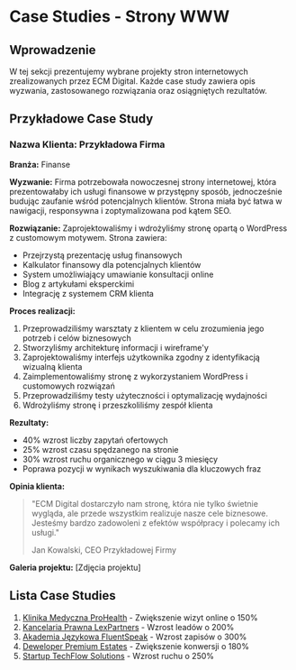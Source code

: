# Case Studies - Strony WWW

## Wprowadzenie

W tej sekcji prezentujemy wybrane projekty stron internetowych zrealizowanych przez ECM Digital. Każde case study zawiera opis wyzwania, zastosowanego rozwiązania oraz osiągniętych rezultatów.

## Przykładowe Case Study

### Nazwa Klienta: Przykładowa Firma

**Branża:** Finanse

**Wyzwanie:**
Firma potrzebowała nowoczesnej strony internetowej, która prezentowałaby ich usługi finansowe w przystępny sposób, jednocześnie budując zaufanie wśród potencjalnych klientów. Strona miała być łatwa w nawigacji, responsywna i zoptymalizowana pod kątem SEO.

**Rozwiązanie:**
Zaprojektowaliśmy i wdrożyliśmy stronę opartą o WordPress z customowym motywem. Strona zawiera:
- Przejrzystą prezentację usług finansowych
- Kalkulator finansowy dla potencjalnych klientów
- System umożliwiający umawianie konsultacji online
- Blog z artykułami eksperckimi
- Integrację z systemem CRM klienta

**Proces realizacji:**
1. Przeprowadziliśmy warsztaty z klientem w celu zrozumienia jego potrzeb i celów biznesowych
2. Stworzyliśmy architekturę informacji i wireframe'y
3. Zaprojektowaliśmy interfejs użytkownika zgodny z identyfikacją wizualną klienta
4. Zaimplementowaliśmy stronę z wykorzystaniem WordPress i customowych rozwiązań
5. Przeprowadziliśmy testy użyteczności i optymalizację wydajności
6. Wdrożyliśmy stronę i przeszkoliliśmy zespół klienta

**Rezultaty:**
- 40% wzrost liczby zapytań ofertowych
- 25% wzrost czasu spędzanego na stronie
- 30% wzrost ruchu organicznego w ciągu 3 miesięcy
- Poprawa pozycji w wynikach wyszukiwania dla kluczowych fraz

**Opinia klienta:**
> "ECM Digital dostarczyło nam stronę, która nie tylko świetnie wygląda, ale przede wszystkim realizuje nasze cele biznesowe. Jesteśmy bardzo zadowoleni z efektów współpracy i polecamy ich usługi."
> 
> Jan Kowalski, CEO Przykładowej Firmy

**Galeria projektu:**
[Zdjęcia projektu]

## Lista Case Studies

1. [Klinika Medyczna ProHealth](prohealth-clinic.md) - Zwiększenie wizyt online o 150%
2. [Kancelaria Prawna LexPartners](lexpartners-law.md) - Wzrost leadów o 200% 
3. [Akademia Językowa FluentSpeak](fluentspeak-academy.md) - Wzrost zapisów o 300%
4. [Deweloper Premium Estates](premium-estates.md) - Zwiększenie konwersji o 180%
5. [Startup TechFlow Solutions](techflow-solutions.md) - Wzrost ruchu o 250%